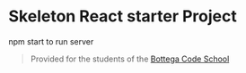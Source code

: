 # Skeleton React starter Project
####
npm start to run server
> Provided for the students of the [Bottega Code School](https://bottega.tech/)